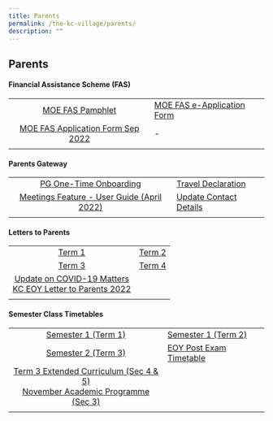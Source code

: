 ```yaml
---
title: Parents
permalink: /the-kc-village/parents/
description: ""
---
```

## Parents

#### Financial Assistance Scheme (FAS)

|  |  |
|:---:|---|
| [MOE FAS Pamphlet](/files/MOE%20FAS%20Pamphlet.pdf) | [MOE FAS e-Application Form](https://go.gov.sg/moe-efas) |
| [MOE FAS Application Form Sep 2022](/files/MOE%20FAS%20Application%20Form.pdf) | - |
|  |  |

#### Parents Gateway

|  |  |
|:---:|---|
| [PG One-Time Onboarding](/files/PG%20One-Time%20Onboarding.pdf) | [Travel Declaration](/files/Travel%20Declaration.pdf) |
| [Meetings Feature - User Guide (April 2022)](/files/Meetings%20Feature%20-%20User%20Guide%20April%202022.pdf) | [Update Contact Details](/files/Update%20Contact%20Details.pdf) |
|  |  |

#### Letters to Parents

|  |  |
|:---:|---|
| [Term 1](/files/KC%20Term%201%20Letter%20to%20Parents%202022%20updated.pdf) |  [Term 2](/files/KC%202022%20Term%202%20Letter%20to%20Parents.pdf)|
| [Term 3](/files/KC%20Term%203%20Letter%20to%20Parents%202022.pdf) | [Term 4](/files/KC%20Term%204%20Letter%20to%20Parents%202022.pdf) |
| [Update on COVID-19 Matters](/files/KC%20Letter%20to%20Parents%20on%20COVID-19%20Matters%20-%2030%20March%202022.pdf)<br>[KC EOY Letter to Parents 2022](/files/KC%20EOY%20Letter%20to%20Parents%202022.pdf) | 
| | |

#### Semester Class Timetables

|  |  |
|:---:|---|
| [Semester 1 (Term 1)](/files/Sem%201%20TT%202022_Class_0401_merged.pdf) | [Semester 1 (Term 2)](/files/Term%202%20TT%202022_19%20March_Class%201.pdf) |
| [Semester 2 (Term 3)](/files/Sem%202%20TT%202022_Class_24%20June_1330.pdf) | [EOY Post Exam Timetable](/files/Post%20EOY%20TT%202022_14%20Oct_Class.pdf) |
| [Term 3 Extended Curriculum (Sec 4 & 5)](/files/2022%20Term%203%20EC%20TT.pdf)<br>[November Academic Programme (Sec 3)](/files/Nov%20AP%202022_27%20Oct%20Class.pdf) | 
|  |  |